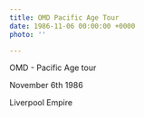 ```yaml
---
title: OMD Pacific Age Tour
date: 1986-11-06 00:00:00 +0000
photo: ''

---
```

OMD - Pacific Age tour

November 6th 1986

Liverpool Empire